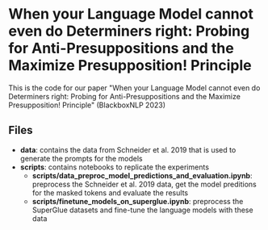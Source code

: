# When your Language Model cannot even do Determiners right: Probing for Anti-Presuppositions and the Maximize Presupposition! Principle

This is the code for our paper "When your Language Model cannot even do Determiners right: Probing for Anti-Presuppositions and the Maximize Presupposition! Principle" (BlackboxNLP 2023)

## Files
- **data**: contains the data from Schneider et al. 2019 that is used to generate the prompts for the models 
- **scripts**: contains notebooks to replicate the experiments
  - **scripts/data_preproc_model_predictions_and_evaluation.ipynb**: preprocess the Schneider et al. 2019 data, get the model preditions for the masked tokens and evaluate the results
  - **scripts/finetune_models_on_superglue.ipynb**: preprocess the SuperGlue datasets and fine-tune the language models with these data

